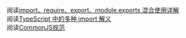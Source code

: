 阅读[import、require、export、module.exports 混合使用详解](https://segmentfault.com/a/1190000012386576)  
阅读[TypeScript 中的多种 import 解义](https://tasaid.com/blog/2019022017450863.html)  
阅读[CommonJS规范](https://javascript.ruanyifeng.com/nodejs/module.html#)  
